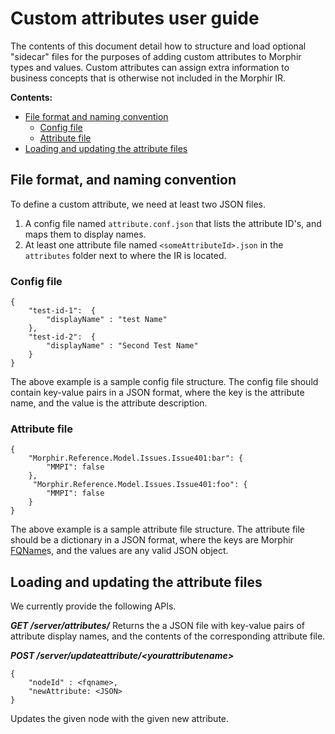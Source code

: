 # Custom attributes user guide
The contents of this document detail how to structure and load optional "sidecar" files for the purposes of adding custom attributes to Morphir types and values. Custom attributes can assign extra information to business concepts that is otherwise not included in the Morphir IR.

**Contents:**
- [File format and naming convention](#file-format-and-naming-convention)
	 - [Config file](#config-file)
	 - [Attribute file](#attribute-file)
- [Loading and updating the attribute files](#loading-and-updating-the-attribute-files)




## File format, and naming convention
To define a custom attribute, we need at least two JSON files. 

 1. A config file named `attribute.conf.json` that lists the attribute ID's, and maps them to display names.
 2. At least one attribute file named `<someAttributeId>.json` in the `attributes` folder next to where the IR is located.
 
### Config file
```
{
	"test-id-1":  {
		"displayName" : "test Name"
	},
	"test-id-2":  {
		"displayName" : "Second Test Name"
	}
}
```
The above example is a sample config file structure. The config file should contain key-value pairs in a JSON format, where the key is the attribute name, and the value is the attribute description.

### Attribute file
```
{
	"Morphir.Reference.Model.Issues.Issue401:bar": {
		"MMPI": false
	},
	 "Morphir.Reference.Model.Issues.Issue401:foo": {
		"MMPI": false
	}
}
```
The above example is a sample attribute file structure. The attribute file should be a dictionary in a JSON  format, where the keys are Morphir [FQName](https://package.elm-lang.org/packages/finos/morphir-elm/latest/Morphir.IR.FQName)s, and the values are any valid JSON object.


## Loading and updating the attribute files
We currently provide the following APIs.

***GET /server/attributes/***
Returns the a JSON file with key-value pairs of attribute display names, and the contents of the corresponding attribute file.


***POST /server/updateattribute/\<yourattributename>***
```
{ 
	"nodeId" : <fqname>,
	"newAttribute: <JSON>
}
```
Updates the given node with the given new attribute.
